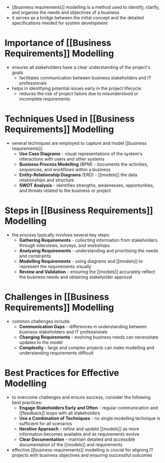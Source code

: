 - [[business requirements]] modelling is a method used to identify, clarify, and organise the needs and objectives of a business
- it serves as a bridge between the initial concept and the detailed specifications needed for system development
# Importance of [[Business Requirements]] Modelling
- ensures all stakeholders have a clear understanding of the project's goals
	- facilitates communication between business stakeholders and IT professionals
- helps in identifying potential issues early in the project lifecycle
	- reduces the risk of project failure due to misunderstood or incomplete requirements
# Techniques Used in [[Business Requirements]] Modelling
- several techniques are employed to capture and model [[business requirements]]:
	- **Use Case Diagrams** - visual representations of the system's interactions with users and other systems
	- **Business Process Modelling** (BPM) - documents the activities, sequences, and workflows within a business
	- **Entity-Relationship Diagrams** (ERD) - [[models]] the data relationships and structure
	- **SWOT Analysis** - identifies strengths, weaknesses, opportunities, and threats related to the business or project
# Steps in [[Business Requirements]] Modelling
- the process typically involves several key steps:
	- **Gathering Requirements** - collecting information from stakeholders through interviews, surveys, and workshops
	- **Analysing Requirements** - understanding and prioritising the needs and constraints
	- **Modelling Requirements** - using diagrams and [[models]] to represent the requirements visually
	- **Review and Validation** - ensuring the [[models]] accurately reflect the business needs and obtaining stakeholder approval
# Challenges in [[Business Requirements]] Modelling
- common challenges include:
	- **Communication Gaps** - differences in understanding between business stakeholders and IT professionals
	- **Changing Requirements** - evolving business needs can necessitate updates to the model
	- **Complexity** - large and complex projects can make modelling and understanding requirements difficult
# Best Practices for Effective Modelling
- to overcome challenges and ensure success, consider the following best practices:
	- **Engage Stakeholders Early and Often** - regular communication and [[feedback]] loops with all stakeholders
	- **Use a Combination of Techniques** - no single modelling technique is sufficient for all scenarios
	- **Iterative Approach** - refine and update [[models]] as more information becomes available and as requirements evolve
	- **Clear Documentation** - maintain detailed and accessible documentation of the [[models]] and requirements
- effective [[business requirements]] modelling is crucial for aligning IT projects with business objectives and ensuring successful outcomes